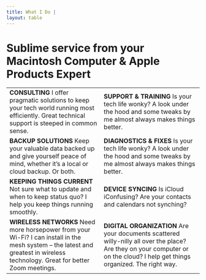 ```yaml
---
title: What I Do |
layout: table
---
```


# Sublime service from your Macintosh Computer & Apple Products Expert

|   |    |
|--------|--------------------|
| **CONSULTING** I offer pragmatic solutions to keep your tech world running most efficiently. Great technical support is steeped in common sense. | **SUPPORT & TRAINING** Is your tech life wonky? A look under the hood and some tweaks by me almost always makes things better. |
| **BACKUP SOLUTIONS** Keep your valuable data backed up and give yourself peace of mind, whether it’s a local or cloud backup. Or both. | **DIAGNOSTICS & FIXES** Is your tech life wonky? A look under the hood and some tweaks by me almost always makes things better. |
| **KEEPING THINGS CURRENT** Not sure what to update and when to keep status quo? I help you keep things running smoothly. | **DEVICE SYNCING** Is iCloud iConfusing? Are your contacts and calendars not synching? |
| **WIRELESS NETWORKS** Need more horsepower from your Wi-Fi? I can install in the mesh system – the latest and greatest in wireless technology. Great for better Zoom meetings. | **DIGITAL ORGANIZATION** Are your documents scattered willy-nilly all over the place? Are they on your computer or on the cloud? I help get things organized. The right way. |
